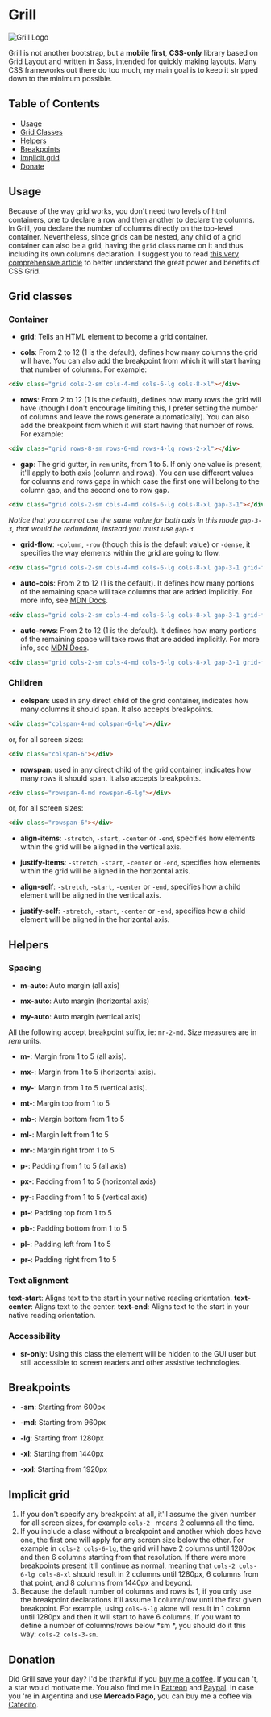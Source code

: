 # Grill

![Grill Logo](logo/logo.png)

Grill is not another bootstrap, but a **mobile first**, **CSS-only** library based on Grid Layout and written in Sass, intended for quickly making layouts.
Many CSS frameworks out there do too much, my main goal is to keep it stripped down to the minimum possible. 

## Table of Contents

- [Usage](#usage)
- [Grid Classes](#grid-classes)
- [Helpers](#helpers)
- [Breakpoints](#breakpoints)
- [Implicit grid](#implicit-grid)
- [Donate](#donation)

## Usage

Because of the way grid works, you don't need two levels of html containers, one to declare a row and then another to declare the columns. In Grill, you declare the number of columns directly on the top-level container. Nevertheless, since grids can be nested, any child of a grid container can also be a grid, having the `grid` class name on it and thus including its own columns declaration. I suggest you to read [this very comprehensive article](https://css-tricks.com/snippets/css/complete-guide-grid/) to better understand the great power and benefits of CSS Grid.

## Grid classes

### Container

- **grid**: Tells an HTML element to become a grid container.

- **cols**: From 2 to 12 (1 is the default), defines how many columns the grid will have. You
 can also add the breakpoint from which it will start having that number of columns. For example:

``` html
<div class="grid cols-2-sm cols-4-md cols-6-lg cols-8-xl"></div>
```

- **rows**: From 2 to 12 (1 is the default), defines how many rows the grid will have (though I don't encourage limiting
 this, I prefer setting the number of columns and leave the rows generate automatically). 
 You can also add the breakpoint from which it will start having that number of rows. For example:

``` html
<div class="grid rows-8-sm rows-6-md rows-4-lg rows-2-xl"></div>
```

- **gap**: The grid gutter, in `rem` units, from 1 to 5. If only one value is present, it'll apply to both axis (column
 and rows). You can use different values for columns and rows gaps in which case the first one will belong to the column
 gap, and the second one to row gap. 
 
``` html
<div class="grid cols-2-sm cols-4-md cols-6-lg cols-8-xl gap-3-1"></div>
```
_Notice that you cannot use the same value for both axis in this mode `gap-3-3`, that would be redundant, instead you
 must use `gap-3`._

- **grid-flow**: `-column`, `-row` (though this is the default value) or `-dense`, it specifies the way elements within the grid are going to flow.

``` html
<div class="grid cols-2-sm cols-4-md cols-6-lg cols-8-xl gap-3-1 grid-flow-column"></div>
```

- **auto-cols**: From 2 to 12 (1 is the default). It defines how many portions of the remaining space will take columns that are added
 implicitly. For more info, see [MDN Docs](https://developer.mozilla.org/en-US/docs/Web/CSS/grid-auto-columns).

``` html
<div class="grid cols-2-sm cols-4-md cols-6-lg cols-8-xl gap-3-1 grid-flow-row auto-cols-3"></div>
```

- **auto-rows**: From 2 to 12 (1 is the default). It defines how many portions of the remaining space will take rows
 that are added implicitly. For more info, see [MDN Docs](https://developer.mozilla.org/en-US/docs/Web/CSS/grid-auto-rows).

``` html
<div class="grid cols-2-sm cols-4-md cols-6-lg cols-8-xl gap-3-1 grid-flow-column auto-rows-3"></div>
```

### Children

- **colspan**: used in any direct child of the grid container, indicates how many columns it should span. It also accepts breakpoints.

``` html
<div class="colspan-4-md colspan-6-lg"></div>
```

or, for all screen sizes:

``` html
<div class="colspan-6"></div>
```

- **rowspan**: used in any direct child of the grid container, indicates how many rows it should span. It also accepts breakpoints.

``` html
<div class="rowspan-4-md rowspan-6-lg"></div>
```

or, for all screen sizes:

``` html
<div class="rowspan-6"></div>
```

- **align-items**: `-stretch`, `-start`, `-center` or `-end`, specifies how elements within the grid will be aligned
 in the vertical axis.

- **justify-items**: `-stretch`, `-start`, `-center` or `-end`, specifies how elements within the grid will be aligned in the horizontal axis.

- **align-self**: `-stretch`, `-start`, `-center` or `-end`, specifies how a child element will be aligned in the
 vertical axis.

- **justify-self**: `-stretch`, `-start`, `-center` or `-end`, specifies how a child element will be aligned in the horizontal axis.

## Helpers

### Spacing

- **m-auto**: Auto margin (all axis)

- **mx-auto**: Auto margin (horizontal axis)

- **my-auto**: Auto margin (vertical axis)

All the following accept breakpoint suffix, ie: `mr-2-md`. Size measures are in *rem* units.

- **m-**: Margin from 1 to 5 (all axis).

- **mx-**: Margin from 1 to 5 (horizontal axis).

- **my-**: Margin from 1 to 5 (vertical axis).

- **mt-**: Margin top from 1 to 5

- **mb-**: Margin bottom from 1 to 5

- **ml-**: Margin left from 1 to 5

- **mr-**: Margin right from 1 to 5

- **p-**: Padding from 1 to 5 (all axis)

- **px-**: Padding from 1 to 5 (horizontal axis)

- **py-**: Padding from 1 to 5 (vertical axis)

- **pt-**: Padding top from 1 to 5

- **pb-**: Padding bottom from 1 to 5

- **pl-**: Padding left from 1 to 5

- **pr-**: Padding right from 1 to 5

### Text alignment

**text-start**: Aligns text to the start in your native reading orientation.
**text-center**: Aligns text to the center.
**text-end**: Aligns text to the start in your native reading orientation.

### Accessibility

- **sr-only**: Using this class the element will be hidden to the GUI user but still accessible to screen readers and
 other assistive technologies.

## Breakpoints

- **-sm**: Starting from 600px

- **-md**: Starting from 960px

- **-lg**: Starting from 1280px

- **-xl**: Starting from 1440px

- **-xxl**: Starting from 1920px

## Implicit grid

1. If you don't specify any breakpoint at all, it'll assume the given number for all screen sizes, for example `cols-2
` means 2 columns all the time.
2. If you include a class without a breakpoint and another which does have one, the first one will apply for any screen
 size below the other. For example in `cols-2 cols-6-lg`, the grid will have 2 columns until
  1280px and then 6 columns starting from that resolution. If there were more breakpoints present it'll continue as
   normal, meaning that `cols-2 cols-6-lg cols-8-xl` should result in 2 columns until 1280px, 6 columns from that
    point, and 8 columns from 1440px and beyond.
3. Because the default number of columns and rows is 1, if you only use the breakpoint declarations it'll assume 1
 column/row until the first given breakpoint. For example, using `cols-6-lg` alone will result in 1 column
  until 1280px and then it will start to have 6 columns. If you want to define a number of columns/rows below *sm
  *, you should do it this way: `cols-2 cols-3-sm`.

## Donation

Did Grill save your day? I'd be thankful if you [buy me a coffee](https://www.buymeacoffee.com/fena). If you can
't, a star would motivate me. You also find me in [Patreon](https://patreon.com/fenavente) and [Paypal](https://paypal.me/adrianbenavente). In case you
're in Argentina and use **Mercado Pago**, you can buy me a coffee via [Cafecito](https://cafecito.app/fena).
